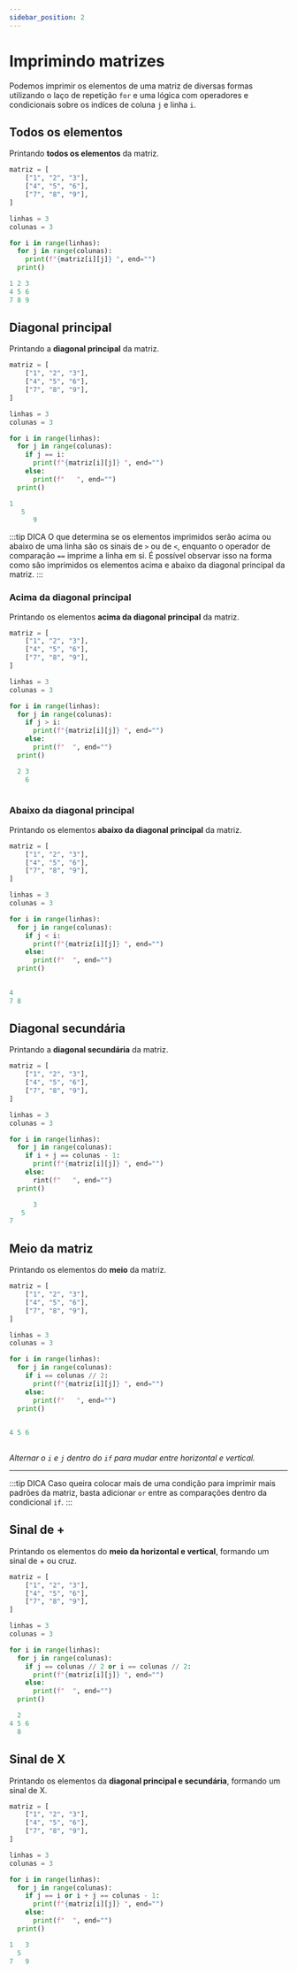 ```yaml
---
sidebar_position: 2
---
```


# Imprimindo matrizes

Podemos imprimir os elementos de uma matriz de diversas formas utilizando o laço de repetição `for` e uma lógica com operadores e condicionais sobre os indíces de coluna `j` e linha `i`.

## Todos os elementos

Printando **todos os elementos** da matriz.

```py title="/matrix/print.py"
matriz = [ 
    ["1", "2", "3"], 
    ["4", "5", "6"],
    ["7", "8", "9"],
]

linhas = 3
colunas = 3

for i in range(linhas):
  for j in range(colunas):
    print(f"{matriz[i][j]} ", end="")
  print()
```
```py title="Output"
1 2 3 
4 5 6 
7 8 9 
```

## Diagonal principal

Printando a **diagonal principal** da matriz.

```py title="/matrix/print.py"
matriz = [ 
    ["1", "2", "3"], 
    ["4", "5", "6"],
    ["7", "8", "9"],
]

linhas = 3
colunas = 3

for i in range(linhas):
  for j in range(colunas):
    if j == i:
      print(f"{matriz[i][j]} ", end="")
    else:
      print(f"   ", end="")
  print()
```
```py title="Output"
1       
   5    
      9 
```

:::tip DICA
O que determina se os elementos imprimidos serão acima ou abaixo de uma linha são os sinais de `>` ou de `<`, enquanto o operador de comparação `==` imprime a linha em si.
É possível observar isso na forma como são imprimidos os elementos acima e abaixo da diagonal principal da matriz.
:::

### Acima da diagonal principal

Printando os elementos **acima da diagonal principal** da matriz.

```py title="/matrix/print.py"
matriz = [ 
    ["1", "2", "3"], 
    ["4", "5", "6"],
    ["7", "8", "9"],
]

linhas = 3
colunas = 3

for i in range(linhas):
  for j in range(colunas):
    if j > i:
      print(f"{matriz[i][j]} ", end="")
    else:
      print(f"  ", end="")
  print()
```
```py title="Output"
  2 3 
    6 
      
```

### Abaixo da diagonal principal

Printando os elementos **abaixo da diagonal principal** da matriz.

```py title="/matrix/print.py"
matriz = [ 
    ["1", "2", "3"], 
    ["4", "5", "6"],
    ["7", "8", "9"],
]

linhas = 3
colunas = 3

for i in range(linhas):
  for j in range(colunas):
    if j < i:
      print(f"{matriz[i][j]} ", end="")
    else:
      print(f"  ", end="")
  print()
```
```py title="Output"
      
4     
7 8   
```

## Diagonal secundária

Printando a **diagonal secundária** da matriz.

```py title="/matrix/print.py"
matriz = [ 
    ["1", "2", "3"], 
    ["4", "5", "6"],
    ["7", "8", "9"],
]

linhas = 3
colunas = 3

for i in range(linhas):
  for j in range(colunas):
    if i + j == colunas - 1:
      print(f"{matriz[i][j]} ", end="")
    else:
      rint(f"   ", end="")
  print()
```
```py title="Output"
      3 
   5    
7       
```

## Meio da matriz

Printando os elementos do **meio** da matriz.

```py title="/matrix/print.py"
matriz = [ 
    ["1", "2", "3"], 
    ["4", "5", "6"],
    ["7", "8", "9"],
]

linhas = 3
colunas = 3

for i in range(linhas):
  for j in range(colunas):
    if i == colunas // 2:
      print(f"{matriz[i][j]} ", end="")
    else:
      print(f"   ", end="")
  print()
```
```py title="Output"
         
4 5 6 
         
```

_Alternar o `i` e `j` dentro do `if` para mudar entre horizontal e vertical._

---
:::tip DICA
Caso queira colocar mais de uma condição para imprimir mais padrões da matriz, basta adicionar `or` entre as comparações dentro da condicional `if`.
:::

## Sinal de +

Printando os elementos do **meio da horizontal e vertical**, formando um sinal de + ou cruz.

```py title="/matrix/print.py"
matriz = [ 
    ["1", "2", "3"], 
    ["4", "5", "6"],
    ["7", "8", "9"],
]

linhas = 3
colunas = 3

for i in range(linhas):
  for j in range(colunas):
    if j == colunas // 2 or i == colunas // 2:
      print(f"{matriz[i][j]} ", end="")
    else:
      print(f"  ", end="")
  print()
```
```py title="Output"
  2   
4 5 6 
  8   
```

## Sinal de X

Printando os elementos da **diagonal principal e secundária**, formando um sinal de X.

```py title="/matrix/print.py"
matriz = [ 
    ["1", "2", "3"], 
    ["4", "5", "6"],
    ["7", "8", "9"],
]

linhas = 3
colunas = 3

for i in range(linhas):
  for j in range(colunas):
    if j == i or i + j == colunas - 1:
      print(f"{matriz[i][j]} ", end="")
    else:
      print(f"  ", end="")
  print()
```
```py title="Output"
1   3 
  5   
7   9 
```




